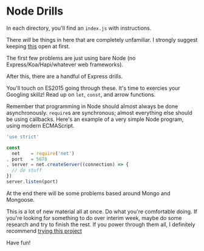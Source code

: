 # Node Drills

In each directory, you'll find an `index.js` with instructions.

There _will_ be things in here that are completely unfamiliar. I strongly suggest keeping [this](https://nodejs.org/api/) open at first.

The first few problems are just using bare Node (no Express/Koa/Hapi/whatever web frameworks).

After this, there are a handful of Express drills.

You'll touch on ES2015 going through these. It's time to exercies your Googling skillz! Read up on `let`, `const`, and arrow functions.

Remember that programming in Node should almost always be done asynchronously. `require`s are synchronous; almost everything else
should be using callbacks. Here's an example of a very simple Node program, using modern ECMAScript.

```javascript
'use strict'

const
  net    = require('net')
, port   = 5678
, server = net.createServer((connection) => {
  // do stuff
})
server.listen(port)
```

At the end there will be some problems based around Mongo and Mongoose.

This is a lot of new material all at once. Do what you're comfortable doing. If you're looking for something to do over interim week,
maybe do some research and try to finish the rest. If you power through them all, I definitely recommend [trying this project](https://github.com/r-walsh/es6-profiles)

Have fun!

